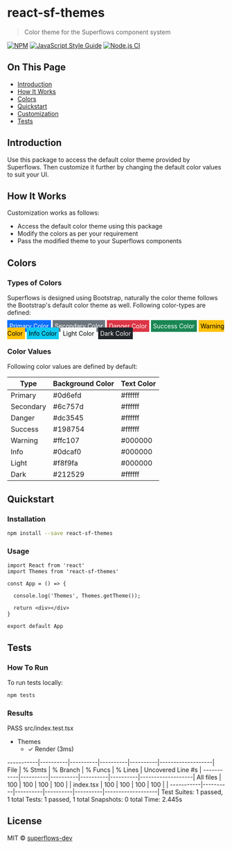 # react-sf-themes

> Color theme for the Superflows component system

[![NPM](https://img.shields.io/npm/v/react-sf-themes.svg)](https://www.npmjs.com/package/react-sf-themes) [![JavaScript Style Guide](https://img.shields.io/badge/code_style-standard-brightgreen.svg)](https://standardjs.com) [![Node.js CI](https://github.com/superflows-dev/react-sf-themes/actions/workflows/node.js.yml/badge.svg)](https://github.com/superflows-dev/react-sf-themes/actions/workflows/node.js.yml)

## On This Page

- [Introduction](#introduction)
- [How It Works](#how-it-works)
- [Colors](#colors)
- [Quickstart](#quickstart)
- [Customization](#customization)
- [Tests](#tests)

## Introduction

Use this package to access the default color theme provided by Superflows. Then customize it further by changing the default color values to suit your UI. 

## How It Works

Customization works as follows:
- Access the default color theme using this package
- Modify the colors as per your requirement
- Pass the modified theme to your Superflows components

## Colors

### Types of Colors

Superflows is designed using Bootstrap, naturally the color theme follows the Bootstrap's default color theme as well. Following color-types are defined:

<span style="height: 20px; background-color: #0d6efd; color: white; padding: 5px">Primary Color</span>
<span style="height: 20px; background-color: #6c757d; color: white; padding: 5px">Secondary Color</span>
<span style="height: 20px; background-color: #dc3545; color: white; padding: 5px">Danger Color</span>
<span style="height: 20px; background-color: #198754; color: white; padding: 5px">Success Color</span>
<span style="height: 20px; background-color: #ffc107; color: black; padding: 5px">Warning Color</span>
<span style="height: 20px; background-color: #0dcaf0; color: black; padding: 5px">Info Color</span>
<span style="height: 20px; background-color: #f8f9fa; color: black; padding: 5px">Light Color</span>
<span style="height: 20px; background-color: #212529; color: white; padding: 5px">Dark Color</span>

### Color Values

Following color values are defined by default:

| Type         | Background Color  | Text Color         |
|--------------|-------------------|--------------------|
| Primary      | #0d6efd           | #ffffff            |
| Secondary    | #6c757d           | #ffffff            |
| Danger       | #dc3545           | #ffffff            |
| Success      | #198754           | #ffffff            |
| Warning      | #ffc107           | #000000            |
| Info         | #0dcaf0           | #000000            |
| Light        | #f8f9fa           | #000000            |
| Dark         | #212529           | #ffffff            |


## Quickstart

### Installation

```bash
npm install --save react-sf-themes
```

### Usage

```tsx
import React from 'react'
import Themes from 'react-sf-themes'

const App = () => {

  console.log('Themes', Themes.getTheme());

  return <div></div>
}

export default App

```

## Tests

### How To Run

To run tests locally:

```bash
npm tests
```

### Results

PASS src/index.test.tsx
- Themes
  - ✓ Render (3ms)

-----------|----------|----------|----------|----------|-------------------|
File       |  % Stmts | % Branch |  % Funcs |  % Lines | Uncovered Line #s |
-----------|----------|----------|----------|----------|-------------------|
All files  |      100 |      100 |      100 |      100 |                   |
 index.tsx |      100 |      100 |      100 |      100 |                   |
-----------|----------|----------|----------|----------|-------------------|
Test Suites: 1 passed, 1 total
Tests:       1 passed, 1 total
Snapshots:   0 total
Time:        2.445s


## License

MIT © [superflows-dev](https://github.com/superflows-dev)
